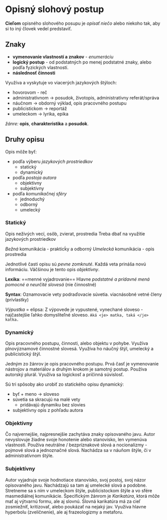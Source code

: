 # Opisný slohový postup

**Cieľom** opisného slohového posupu je *opísať niečo* alebo niekoho tak, aby si to iný človek vedel predstaviť.

## Znaky
- **vymenovanie vlastností a znakov** - *enumeráciu*
- **logický postup** - od podstatných po menej podstatné znaky, alebo podľa fyzických vlastností. 
- **následnosť činnosti**
 
Využíva a vyskytuje vo viacerých jazykových štýloch:
 - hovorovom - reč
 - administratívnom -> posudok, životopis, administratívny referát/správa
 - náučnom -> obdorný výklad, opis pracovného postupu
 - publicistickom -> reportáž
 - umeleckom -> lyrika, epika

*žánre:* **opis**, **charakteristika** a **posudok**.

## Druhy opisu
Opis môže byť:
- podľa výberu *jazykových prostriedkov*
  - statický
  - dynamický
- podľa *postoja autora*
  - objektívny
  - subjektívny
- podľa *komunikačnej sféry*
  - jednoduchý
  - odborný
  - umelecký

### Statický
Opis neživých vecí, osôb, zvierat, prostredia
Treba dbať na využitie jazykových prostriedkov

*Bežná* komunikácia - prakticḱy a odborný
*Umelecká* komunikácia - opis prostredia

Jednotlivé časti opisu sú *pevne zomknuté*. Každá veta prináša novú informáciu. 
Väčšinou je tento opis *objektívny*. 

**Lexika**: ==menné vyjadrovanie==
Hlavne *podstatné a prídavné mená*
*pomocné a neurčité slovesá* (nie činnostné)

**Syntax**:
Oznamovacie vety
podraďovacie súvetia.
viacnásobné vetné členy (prívlastky)

*Výpustka* = elipsa: Z výpovede je vypustené, vynechané sloveso - najčastejšie ľahko domysliteľné sloveso.
`Aká <je> matka, taká </je> katka.`


### Dynamický
Opis pracovného postupu, činnosti, alebo objektu v pohybe. Využíva
plnovýznamové činnostné slovesá. Využíva ho náučný štýl, umelecký a
publicistický štýl.

Jedným zo žánrov je opis pracovného postupu. Prvá časť je vymenovanie nástrojov
a materiálov a druhým krokom je samotný postup. Používa autorský plurál.
Využíva sa logickosť a príčinná súvislosť.

Sú tri spôsoby ako urobiť zo statického opisu dynamický:

 - byť + meno -> sloveso
 - súvetia sa skracujú na malé vety
   - pridávajú dynamiku bez slovies
 - subjektívny opis z pohľadu autora

### Objektívny

Čo najvernejšie, najpresnejšie zachytáva znaky opisovaného javu. Autor
nevyslovuje žiadne svoje honotenie alebo stanovisko, len vymenúva vlastnosti.
Používa neutrálne / bezpríznakové slová a nocionalizmy - pojmové slová a
jednoznačné slová. Nachádza sa v náuňom štýle, či v administratívnom štýle.

### Subjektívny

Autor vyjadruje svoje hodnotiace stanovisko, svoj postoj, svoj názor
opisovaného javu. Nachádzajú sa tam aj umelecké slová a podobne. Stretneme sa s
ním v umeleckom štýle, publicistockom štýle a vo sfére masmediálnej
komunikácie. Špecifickým žánrom je *Karikatúra*, ktorá môže mať aj výtvarnú
formu, ale aj slovnú. Slovná karikatúra má za cieľ zosmiežniť, kritizovať,
alebo poukázať na nejaký jav. Využíva hlavne hyperbolu (zveličnenie), ale aj
frazeologizmy a metaforu.
